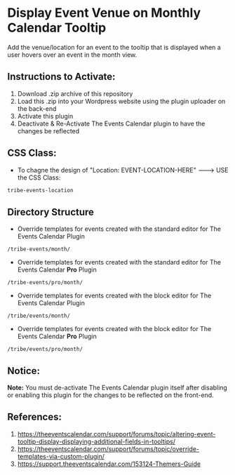 # Display Event Venue on Monthly Calendar Tooltip
Add the venue/location for an event to the tooltip that is displayed when a user hovers over an event in the month view.

## Instructions to Activate:
1. Download .zip archive of this repository
2. Load this .zip into your Wordpress website using the plugin uploader on the back-end
3. Activate this plugin
4. Deactivate & Re-Activate The Events Calendar plugin to have the changes be reflected

## CSS Class:
- To chagne the design of "Location: EVENT-LOCATION-HERE" ---> USE the CSS Class:
```CSS
tribe-events-location
```

## Directory Structure
- Override templates for events created with the standard editor for The Events Calendar Plugin
```
/tribe-events/month/
```
- Override templates for events created with the standard editor for The Events Calendar <strong>Pro</strong> Plugin
```
/tribe-events/pro/month/ 
```
- Override templates for events created with the block editor for The Events Calendar Plugin
```
/tribe/events/month/
```
- Override templates for events created with the block editor for The Events Calendar <strong>Pro</strong> Plugin
```
/tribe/events/pro/month/
```

## Notice:
<strong>Note:</strong> You must de-activate The Events Calendar plugin itself after disabling or enabling this plugin for the changes to be reflected on the front-end.

## References:
1. https://theeventscalendar.com/support/forums/topic/altering-event-tooltip-display-displaying-additional-fields-in-tooltips/
2. https://theeventscalendar.com/support/forums/topic/override-templates-via-custom-plugin/
3. https://support.theeventscalendar.com/153124-Themers-Guide
